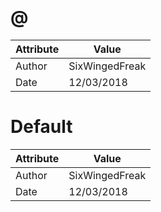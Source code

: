 # @
| Attribute | Value |
| ---  | ---     |
| Author | SixWingedFreak |
| Date | 12/03/2018 |
# Default
| Attribute | Value |
| ---  | ---     |
| Author | SixWingedFreak |
| Date | 12/03/2018 |
